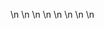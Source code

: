 

















































\n
\n
\n
\n
\n
\n
\n
\n
















































































































































































































































































